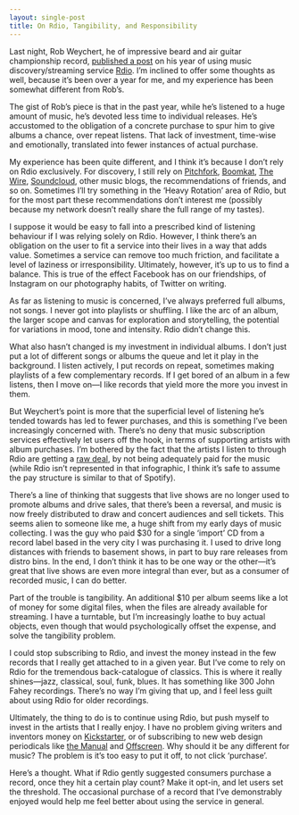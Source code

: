 ```yaml
---
layout: single-post
title: On Rdio, Tangibility, and Responsibility
---
```


Last night, Rob Weychert, he of impressive beard and air guitar championship record, [published a post](http://robweychert.com/writing/year-of-rdio/) on his year of using music discovery/streaming service [Rdio](http://rdio.com). I’m inclined to offer some thoughts as well, because it’s been over a year for me, and my experience has been somewhat different from Rob’s.

The gist of Rob’s piece is that in the past year, while he’s listened to a huge amount of music, he’s devoted less time to individual releases. He’s accustomed to the obligation of a concrete purchase to spur him to give albums a chance, over repeat listens. That lack of investment, time-wise and emotionally, translated into fewer instances of actual purchase.

My experience has been quite different, and I think it’s because I don’t rely on Rdio exclusively. For discovery, I still rely on [Pitchfork](http://pitchfork.com), [Boomkat](http://boomkat.com), [The Wire](http://thewire.co.uk), [Soundcloud](http://soundcloud.com), other music blogs, the recommendations of friends, and so on. Sometimes I’ll try something in the ‘Heavy Rotation’ area of Rdio, but for the most part these recommendations don’t interest me (possibly because my network doesn’t really share the full range of my tastes).

I suppose it would be easy to fall into a prescribed kind of listening behaviour if I was relying solely on Rdio. However, I think there’s an obligation on the user to fit a service into their lives in a way that adds value. Sometimes a service can remove too much friction, and facilitate a level of laziness or irresponsibility. Ultimately, however, it’s up to us to find a balance. This is true of the effect Facebook has on our friendships, of Instagram on our photography habits, of Twitter on writing.

As far as listening to music is concerned, I’ve always preferred full albums, not songs. I never got into playlists or shuffling. I like the arc of an album, the larger scope and canvas for exploration and storytelling, the potential for variations in mood, tone and intensity. Rdio didn’t change this.

What also hasn’t changed is my investment in individual albums. I don’t just put a lot of different songs or albums the queue and let it play in the background. I listen actively, I put records on repeat, sometimes making playlists of a few complementary records. If I get bored of an album in a few listens, then I move on—I like records that yield more the more you invest in them.

But Weychert’s point is more that the superficial level of listening he’s tended towards has led to fewer purchases, and this is something I’ve been increasingly concerned with. There’s no deny that music subscription services effectively let users off the hook, in terms of supporting artists with album purchases. I’m bothered by the fact that the artists I listen to through Rdio are getting a [raw deal](http://www.informationisbeautiful.net/2010/how-much-do-music-artists-earn-online/), by not being adequately paid for the music (while Rdio isn’t represented in that infographic, I think it’s safe to assume the pay structure is similar to that of Spotify).

There’s a line of thinking that suggests that live shows are no longer used to promote albums and drive sales, that there’s been a reversal, and music is now freely distributed to draw and concert audiences and sell tickets. This seems alien to someone like me, a huge shift from my early days of music collecting. I was the guy who paid $30 for a single ‘import’ CD from a record label based in the very city I was purchasing it. I used to drive long distances with friends to basement shows, in part to buy rare releases from distro bins. In the end, I don’t think it has to be one way or the other—it’s great that live shows are even more integral than ever, but as a consumer of recorded music, I can do better.

Part of the trouble is tangibility. An additional $10 per album seems like a lot of money for some digital files, when the files are already available for streaming. I have a turntable, but I’m increasingly loathe to buy actual objects, even though that would psychologically offset the expense, and solve the tangibility problem.

I could stop subscribing to Rdio, and invest the money instead in the few records that I really get attached to in a given year. But I’ve come to rely on Rdio for the tremendous back-catalogue of classics. This is where it really shines—jazz, classical, soul, funk, blues. It has something like 300 John Fahey recordings. There’s no way I’m giving that up, and I feel less guilt about using Rdio for older recordings.

Ultimately, the thing to do is to continue using Rdio, but push myself to invest in the artists that I really enjoy. I have no problem giving writers and inventors money on [Kickstarter](http://kickstarter.com), or of subscribing to new web design periodicals like [the Manual](http://alwaysreadthemanual.com) and [Offscreen](http://offscreenmagazine.com). Why should it be any different for music? The problem is it’s too easy to put it off, to not click ‘purchase’.

Here’s a thought. What if Rdio gently suggested consumers purchase a record, once they hit a certain play count? Make it opt-in, and let users set the threshold. The occasional purchase of a record that I’ve demonstrably enjoyed would help me feel better about using the service in general.



